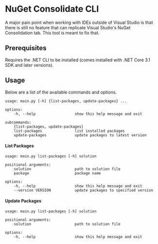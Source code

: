 # NuGet Consolidate CLI

A major pain point when working with IDEs outside of Visual Studio is that there is still no feature that can replicate Visual Studio's NuGet Consolidation tab. This tool is meant to fix that.

## Prerequisites

Requires the .NET CLI to be installed (comes installed with .NET Core 3.1 SDK and later versions).

## Usage

Below are a list of the available commands and options.

```console
usage: main.py [-h] {list-packages, update-packages} ...

options:
    -h, --help                  show this help message and exit

subcommands:
    {list-packages, update-packages}
    list-packages               list installed packages
    update-packages             update packages to latest version
```

#### List Packages
```console
usage: main.py list-packages [-h] solution

positional arguments:
    solution                    path to solution file
    package                     package name

options:
    -h, --help                  show this help message and exit
    --version VERSION           update packages to specified version
```

#### Update Packages
```console
usage: main.py list-packages [-h] solution

positional arguments:
    solution                    path to solution file

options:
    -h, --help                  show this help message and exit
```